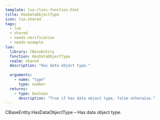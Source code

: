 ```yaml
---
template: lua-class-function.html
title: HasDataObjectType
icon: lua-shared
tags:
  - lua
  - shared
  - needs-verification
  - needs-example
lua:
  library: CBaseEntity
  function: HasDataObjectType
  realm: shared
  description: "Has data object type."
  
  arguments:
    - name: "type"
      type: number
  returns:
    - type: boolean
      description: "True if has data object type, false otherwise."
---
```


<div class="lua__search__keywords">
CBaseEntity:HasDataObjectType &#x2013; Has data object type.
</div>
